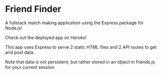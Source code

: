 Friend Finder
=======
A fullstack match making application using the Express package for Node.js!

Check out the deployed app on Heroko!

This app uses Express to serve 2 static HTML files and 2 API routes to get and post data.

Note that data is not persistent, but rather stored in an object in friends.js for your current session.



